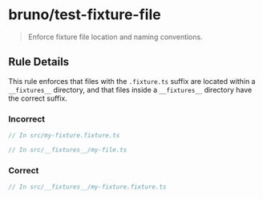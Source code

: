 # bruno/test-fixture-file

> Enforce fixture file location and naming conventions.

## Rule Details

This rule enforces that files with the `.fixture.ts` suffix are located within a `__fixtures__` directory, and that files inside a `__fixtures__` directory have the correct suffix.

### Incorrect

```javascript
// In src/my-fixture.fixture.ts

// In src/__fixtures__/my-file.ts
```

### Correct

```javascript
// In src/__fixtures__/my-fixture.fixture.ts
```
